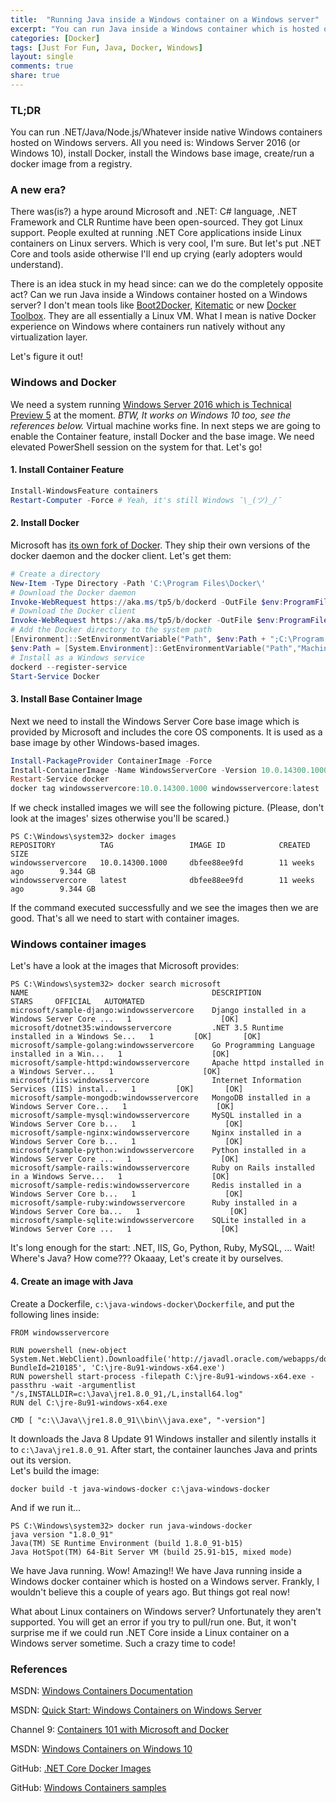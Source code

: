 ```yaml
---
title:  "Running Java inside a Windows container on a Windows server"
excerpt: "You can run Java inside a Windows container which is hosted on a Windows server. And here's how..."
categories: [Docker]
tags: [Just For Fun, Java, Docker, Windows]
layout: single
comments: true
share: true
---
```


### TL;DR

You can run .NET/Java/Node.js/Whatever inside native Windows containers hosted on Windows servers. All you need is: Windows Server 2016 (or Windows 10), install Docker, install the Windows base image, create/run a docker image from a registry.


### A new era?

There was(is?) a hype around Microsoft and .NET: C# language, .NET Framework and CLR Runtime have been open-sourced. They got Linux support. People exulted at running .NET Core applications inside Linux containers on Linux servers. Which is very cool, I'm sure. But let's put .NET Core and tools aside otherwise I'll end up crying (early adopters would understand).

There is an idea stuck in my head since: can we do the completely opposite act? Can we run Java inside a Windows container hosted on a Windows server? I don't mean tools like [Boot2Docker](http://boot2docker.io/), [Kitematic](https://kitematic.com/) or new [Docker Toolbox](https://www.docker.com/products/docker-toolbox). They are all essentially a Linux VM. What I mean is native Docker experience on Windows where containers run natively without any virtualization layer.

Let's figure it out!

### Windows and Docker

We need a system running [Windows Server 2016 which is Technical Preview 5][microsoft-windows-server] at the moment. _BTW, It works on Windows 10 too, see the references below._ Virtual machine works fine. In next steps we are going to enable the Container feature, install Docker and the base image. We need elevated PowerShell session on the system for that. Let's go!


#### 1. Install Container Feature
```powershell
Install-WindowsFeature containers
Restart-Computer -Force # Yeah, it's still Windows ¯\_(ツ)_/¯
```

#### 2. Install Docker

Microsoft has [its own fork of Docker](https://github.com/microsoft/docker). They ship their own versions of the docker daemon and the docker client. Let's get them:

```powershell
# Create a directory
New-Item -Type Directory -Path 'C:\Program Files\Docker\'
# Download the Docker daemon
Invoke-WebRequest https://aka.ms/tp5/b/dockerd -OutFile $env:ProgramFiles\Docker\dockerd.exe
# Download the Docker client
Invoke-WebRequest https://aka.ms/tp5/b/docker -OutFile $env:ProgramFiles\Docker\docker.exe
# Add the Docker directory to the system path
[Environment]::SetEnvironmentVariable("Path", $env:Path + ";C:\Program Files\Docker", [EnvironmentVariableTarget]::Machine)
$env:Path = [System.Environment]::GetEnvironmentVariable("Path","Machine") + ";" + [System.Environment]::GetEnvironmentVariable("Path","User")
# Install as a Windows service
dockerd --register-service
Start-Service Docker
```

#### 3. Install Base Container Image

Next we need to install the Windows Server Core base image which is provided by Microsoft and includes the core OS components. It is used as a base image by other Windows-based images.

```powershell
Install-PackageProvider ContainerImage -Force
Install-ContainerImage -Name WindowsServerCore -Version 10.0.14300.1000
Restart-Service docker
docker tag windowsservercore:10.0.14300.1000 windowsservercore:latest
```

If we check installed images we will see the following picture. (Please, don't look at the images' sizes otherwise you'll be scared.)

```
PS C:\Windows\system32> docker images
REPOSITORY          TAG                 IMAGE ID            CREATED             SIZE
windowsservercore   10.0.14300.1000     dbfee88ee9fd        11 weeks ago        9.344 GB
windowsservercore   latest              dbfee88ee9fd        11 weeks ago        9.344 GB
```

If the command executed successfully and we see the images then we are good. That's all we need to start with container images.


### Windows container images

Let's have a look at the images that Microsoft provides:

```
PS C:\Windows\system32> docker search microsoft
NAME                                         DESCRIPTION                                     STARS     OFFICIAL   AUTOMATED
microsoft/sample-django:windowsservercore    Django installed in a Windows Server Core ...   1                    [OK]
microsoft/dotnet35:windowsservercore         .NET 3.5 Runtime installed in a Windows Se...   1         [OK]       [OK]
microsoft/sample-golang:windowsservercore    Go Programming Language installed in a Win...   1                    [OK]
microsoft/sample-httpd:windowsservercore     Apache httpd installed in a Windows Server...   1                    [OK]
microsoft/iis:windowsservercore              Internet Information Services (IIS) instal...   1         [OK]       [OK]
microsoft/sample-mongodb:windowsservercore   MongoDB installed in a Windows Server Core...   1                    [OK]
microsoft/sample-mysql:windowsservercore     MySQL installed in a Windows Server Core b...   1                    [OK]
microsoft/sample-nginx:windowsservercore     Nginx installed in a Windows Server Core b...   1                    [OK]
microsoft/sample-python:windowsservercore    Python installed in a Windows Server Core ...   1                    [OK]
microsoft/sample-rails:windowsservercore     Ruby on Rails installed in a Windows Serve...   1                    [OK]
microsoft/sample-redis:windowsservercore     Redis installed in a Windows Server Core b...   1                    [OK]
microsoft/sample-ruby:windowsservercore      Ruby installed in a Windows Server Core ba...   1                    [OK]
microsoft/sample-sqlite:windowsservercore    SQLite installed in a Windows Server Core ...   1                    [OK]
```

It's long enough for the start: .NET, IIS, Go, Python, Ruby, MySQL, ... Wait! Where's Java? How come??? Okaaay, Let's create it by ourselves.

#### 4. Create an image with Java

Create a Dockerfile, `c:\java-windows-docker\Dockerfile`, and put the following lines inside:

```
FROM windowsservercore

RUN powershell (new-object System.Net.WebClient).Downloadfile('http://javadl.oracle.com/webapps/download/AutoDL?BundleId=210185', 'C:\jre-8u91-windows-x64.exe')
RUN powershell start-process -filepath C:\jre-8u91-windows-x64.exe -passthru -wait -argumentlist "/s,INSTALLDIR=c:\Java\jre1.8.0_91,/L,install64.log"
RUN del C:\jre-8u91-windows-x64.exe

CMD [ "c:\\Java\\jre1.8.0_91\\bin\\java.exe", "-version"]
```

It downloads the Java 8 Update 91 Windows installer and silently installs it to `c:\Java\jre1.8.0_91`. After start, the container launches Java and prints out its version.  
Let's build the image:

```
docker build -t java-windows-docker c:\java-windows-docker
```

And if we run it...

```
PS C:\Windows\system32> docker run java-windows-docker
java version "1.8.0_91"
Java(TM) SE Runtime Environment (build 1.8.0_91-b15)
Java HotSpot(TM) 64-Bit Server VM (build 25.91-b15, mixed mode)
```

We have Java running. Wow! Amazing!! We have Java running inside a Windows docker container which is hosted on a Windows server. Frankly, I wouldn't believe this a couple of years ago. But things got real now!

What about Linux containers on Windows server? Unfortunately they aren't supported. You will get an error if you try to pull/run one. But, it won't surprise me if we could run .NET Core inside a Linux container on a Windows server sometime. Such a crazy time to code!

### References

MSDN: [Windows Containers Documentation](https://msdn.microsoft.com/virtualization/windowscontainers/containers_welcome)

MSDN: [Quick Start: Windows Containers on Windows Server](https://msdn.microsoft.com/en-us/virtualization/windowscontainers/quick_start/quick_start_windows_server)

Channel 9: [Containers 101 with Microsoft and Docker](https://channel9.msdn.com/Blogs/containers/Containers-101-with-Microsoft-and-Docker)

MSDN: [Windows Containers on Windows 10](https://msdn.microsoft.com/en-us/virtualization/windowscontainers/quick_start/quick_start_windows_10)

GitHub: [.NET Core Docker Images](https://github.com/dotnet/dotnet-docker)

GitHub: [Windows Containers samples](https://github.com/Microsoft/Virtualization-Documentation/tree/0adba7327db5b56bbb3c9cf49bdb73d579a5d5d8/windows-container-samples/windowsservercore)

  [microsoft-windows-server]: https://www.microsoft.com/en-us/evalcenter/evaluate-windows-server-technical-preview
